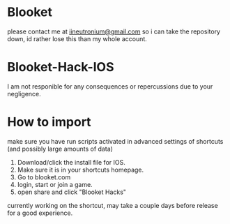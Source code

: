 # Blooket
please contact me at iineutronium@gmail.com so i can take the repository down, id rather lose this than my whole account.

# Blooket-Hack-IOS 
I am not responible for any consequences or repercussions due to your negligence. 

# How to import
make sure you have run scripts activated in advanced settings of shortcuts (and possibly large amounts of data)
1. Download/click the install file for IOS.
2. Make sure it is in your shortcuts homepage.
3. Go to blooket.com
4. login, start or join a game.
5. open share and click "Blooket Hacks"

currently working on the shortcut, may take a couple days before release for a good experience.
